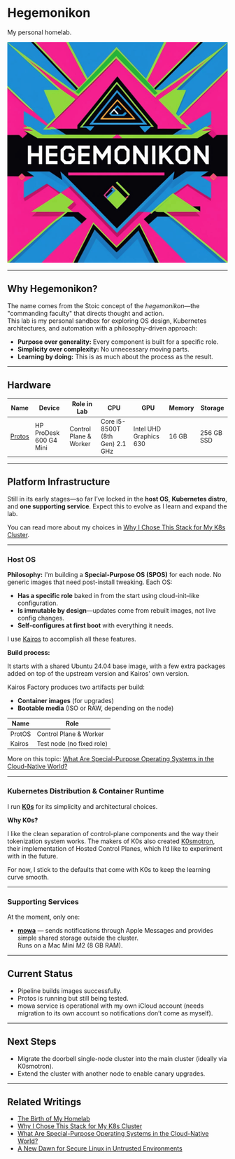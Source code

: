 # Hegemonikon

My personal homelab.

![hegemonikon-logo](./assets/hegemonikon-logo.png)

---

## Why Hegemonikon?

The name comes from the Stoic concept of the *hegemonikon*—the "commanding faculty" that directs thought and action.  
This lab is my personal sandbox for exploring OS design, Kubernetes architectures, and automation with a philosophy-driven approach:

- **Purpose over generality:** Every component is built for a specific role.
- **Simplicity over complexity:** No unnecessary moving parts.
- **Learning by doing:** This is as much about the process as the result.

---

## Hardware

| Name | Device | Role in Lab | CPU | GPU | Memory | Storage |
| ---- | ------ | ----------- | --- | --- | ------ | ------- |
| [Protos](./nodes/protos.yaml) | HP ProDesk 600 G4 Mini | Control Plane & Worker | Core i5-8500T (8th Gen) 2.1 GHz | Intel UHD Graphics 630 | 16 GB | 256 GB SSD |

---

## Platform Infrastructure

Still in its early stages—so far I’ve locked in the **host OS**, **Kubernetes distro**, and **one supporting service**. Expect this to evolve as I learn and expand the lab.

You can read more about my choices in [Why I Chose This Stack for My K8s Cluster](https://www.mauromorales.com/2025/08/11/why-i-chose-this-stack-for-my-k8s-cluster/).

---

### Host OS

**Philosophy:** I'm building a **Special-Purpose OS (SPOS)** for each node. No generic images that need post-install tweaking. Each OS:

- **Has a specific role** baked in from the start using cloud-init–like configuration.
- **Is immutable by design**—updates come from rebuilt images, not live config changes.
- **Self-configures at first boot** with everything it needs.

I use [Kairos](https://kairos.io) to accomplish all these features.

**Build process:**  

It starts with a shared Ubuntu 24.04 base image, with a few extra packages added on top of the upstream version and Kairos' own version.

Kairos Factory produces two artifacts per build:  

- **Container images** (for upgrades)  
- **Bootable media** (ISO or RAW, depending on the node)

| Name | Role |
| ---- | ---- |
| ProtOS | Control Plane & Worker |
| Kairos | Test node (no fixed role) |

More on this topic: [What Are Special-Purpose Operating Systems in the Cloud-Native World?](https://www.mauromorales.com/2025/04/16/what-are-special-purpose-operating-systems-in-the-cloud-native-world/)

---

### Kubernetes Distribution & Container Runtime

I run **[K0s](https://k0sproject.io)** for its simplicity and architectural choices.

**Why K0s?**

I like the clean separation of control-plane components and the way their tokenization system works. The makers of K0s also created [K0smotron](https://github.com/k0smotron/k0smotron), their implementation of Hosted Control Planes, which I’d like to experiment with in the future.

For now, I stick to the defaults that come with K0s to keep the learning curve smooth.

---

### Supporting Services

At the moment, only one:

- **[mowa](https://github.com/mauromorales/mowa)** — sends notifications through Apple Messages and provides simple shared storage outside the cluster.  
  Runs on a Mac Mini M2 (8 GB RAM).

---

## Current Status

- Pipeline builds images successfully.
- Protos is running but still being tested.
- mowa service is operational with my own iCloud account (needs migration to its own account so notifications don’t come as myself).

---

## Next Steps

- Migrate the doorbell single-node cluster into the main cluster (ideally via K0smotron).
- Extend the cluster with another node to enable canary upgrades.

---

## Related Writings

- [The Birth of My Homelab](https://www.mauromorales.com/2025/08/04/the-birth-of-my-homelab/)
- [Why I Chose This Stack for My K8s Cluster](https://www.mauromorales.com/2025/08/11/why-i-chose-this-stack-for-my-k8s-cluster/)
- [What Are Special-Purpose Operating Systems in the Cloud-Native World?](https://www.mauromorales.com/2025/04/16/what-are-special-purpose-operating-systems-in-the-cloud-native-world/)
- [A New Dawn for Secure Linux in Untrusted Environments](https://www.mauromorales.com/2024/06/27/a-new-dawn-for-secure-linux-in-untrusted-environments/)